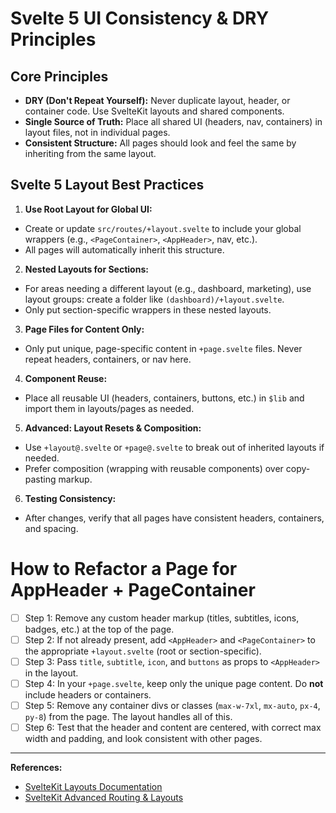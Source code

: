 # Svelte 5 UI Consistency & DRY Principles

## Core Principles

- **DRY (Don't Repeat Yourself):** Never duplicate layout, header, or container code. Use SvelteKit layouts and shared components.
- **Single Source of Truth:** Place all shared UI (headers, nav, containers) in layout files, not in individual pages.
- **Consistent Structure:** All pages should look and feel the same by inheriting from the same layout.

## Svelte 5 Layout Best Practices

1. **Use Root Layout for Global UI:**

- Create or update `src/routes/+layout.svelte` to include your global wrappers (e.g., `<PageContainer>`, `<AppHeader>`, nav, etc.).
- All pages will automatically inherit this structure.

2. **Nested Layouts for Sections:**

- For areas needing a different layout (e.g., dashboard, marketing), use layout groups: create a folder like `(dashboard)/+layout.svelte`.
- Only put section-specific wrappers in these nested layouts.

3. **Page Files for Content Only:**

- Only put unique, page-specific content in `+page.svelte` files. Never repeat headers, containers, or nav here.

4. **Component Reuse:**

- Place all reusable UI (headers, containers, buttons, etc.) in `$lib` and import them in layouts/pages as needed.

5. **Advanced: Layout Resets & Composition:**

- Use `+layout@.svelte` or `+page@.svelte` to break out of inherited layouts if needed.
- Prefer composition (wrapping with reusable components) over copy-pasting markup.

6. **Testing Consistency:**

- After changes, verify that all pages have consistent headers, containers, and spacing.

# How to Refactor a Page for AppHeader + PageContainer

- [ ] Step 1: Remove any custom header markup (titles, subtitles, icons, badges, etc.) at the top of the page.
- [ ] Step 2: If not already present, add `<AppHeader>` and `<PageContainer>` to the appropriate `+layout.svelte` (root or section-specific).
- [ ] Step 3: Pass `title`, `subtitle`, `icon`, and `buttons` as props to `<AppHeader>` in the layout.
- [ ] Step 4: In your `+page.svelte`, keep only the unique page content. Do **not** include headers or containers.
- [ ] Step 5: Remove any container divs or classes (`max-w-7xl`, `mx-auto`, `px-4`, `py-8`) from the page. The layout handles all of this.
- [ ] Step 6: Test that the header and content are centered, with correct max width and padding, and look consistent with other pages.

---

**References:**

- [SvelteKit Layouts Documentation](https://kit.svelte.dev/docs/layouts)
- [SvelteKit Advanced Routing & Layouts](https://svelte.dev/docs/kit/advanced-routing)
